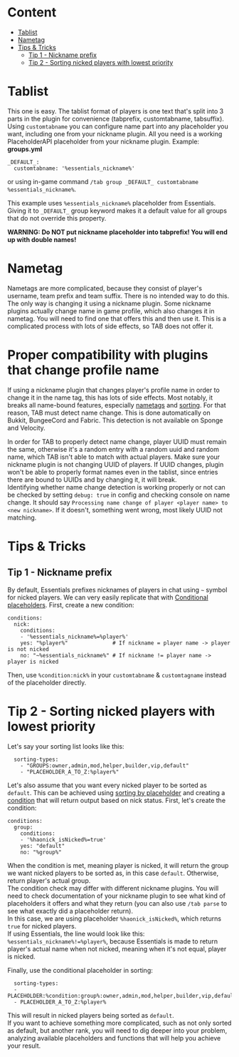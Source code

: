 # Content
* [Tablist](#tablist)
* [Nametag](#nametag)
* [Tips & Tricks](#tips--tricks)
  * [Tip 1 - Nickname prefix](#tip-1---nickname-prefix)
  * [Tip 2 - Sorting nicked players with lowest priority](#tip-2---sorting-nicked-players-with-lowest-priority)

# Tablist
This one is easy. The tablist format of players is one text that's split into 3 parts in the plugin for convenience (tabprefix, customtabname, tabsuffix). Using `customtabname` you can configure name part into any placeholder you want, including one from your nickname plugin. All you need is a working PlaceholderAPI placeholder from your nickname plugin. Example:  
**groups.yml**
```
_DEFAULT_:
  customtabname: '%essentials_nickname%'
```
or using in-game command `/tab group _DEFAULT_ customtabname %essentials_nickname%`.

This example uses `%essentials_nickname%` placeholder from Essentials. Giving it to `_DEFAULT_` group keyword makes it a default value for all groups that do not override this property.

**WARNING: Do NOT put nickname placeholder into tabprefix! You will end up with double names!**

# Nametag
Nametags are more complicated, because they consist of player's username, team prefix and team suffix. There is no intended way to do this. The only way is changing it using a nickname plugin. Some nickname plugins actually change name in game profile, which also changes it in nametag. You will need to find one that offers this and then use it. This is a complicated process with lots of side effects, so TAB does not offer it.

# Proper compatibility with plugins that change profile name
If using a nickname plugin that changes player's profile name in order to change it in the name tag, this has lots of side effects. Most notably, it breaks all name-bound features, especially [nametags](https://github.com/NEZNAMY/TAB/wiki/Feature-guide:-Nametags) and [sorting](https://github.com/NEZNAMY/TAB/wiki/Feature-guide:-Sorting-players-in-tablist). For that reason, TAB must detect name change. This is done automatically on Bukkit, BungeeCord and Fabric. This detection is not available on Sponge and Velocity.

In order for TAB to properly detect name change, player UUID must remain the same, otherwise it's a random entry with a random uuid and random name, which TAB isn't able to match with actual players. Make sure your nickname plugin is not changing UUID of players. If UUID changes, plugin won't be able to properly format names even in the tablist, since entries there are bound to UUIDs and by changing it, it will break.  
Identifying whether name change detection is working properly or not can be checked by setting `debug: true` in config and checking console on name change. It should say `Processing name change of player <player name> to <new nickname>`. If it doesn't, something went wrong, most likely UUID not matching.

# Tips & Tricks
## Tip 1 - Nickname prefix
By default, Essentials prefixes nicknames of players in chat using `~` symbol for nicked players. We can very easily replicate that with [Conditional placeholders](https://github.com/NEZNAMY/TAB/wiki/Feature-guide:-Conditional-placeholders). First, create a new condition:
```
conditions:
  nick:
    conditions:
    - '%essentials_nickname%=%player%'
    yes: "%player%"              # If nickname = player name -> player is not nicked
    no: "~%essentials_nickname%" # If nickname != player name -> player is nicked
```
Then, use `%condition:nick%` in your `customtabname` & `customtagname` instead of the placeholder directly.

# Tip 2 - Sorting nicked players with lowest priority
Let's say your sorting list looks like this:
```
  sorting-types:
    - "GROUPS:owner,admin,mod,helper,builder,vip,default"
    - "PLACEHOLDER_A_TO_Z:%player%"
```
Let's also assume that you want every nicked player to be sorted as `default`. This can be achieved using [sorting by placeholder](https://github.com/NEZNAMY/TAB/wiki/Feature-guide:-Sorting-players-in-tablist#placeholder) and creating a [condition](https://github.com/NEZNAMY/TAB/wiki/Feature-guide:-Conditional-placeholders) that will return output based on nick status. First, let's create the condition:
```
conditions:
  group:
    conditions:
    - '%haonick_isNicked%=true'
    yes: "default"
    no: "%group%"
```
When the condition is met, meaning player is nicked, it will return the group we want nicked players to be sorted as, in this case `default`. Otherwise, return player's actual group.  
The condition check may differ with different nickname plugins. You will need to check documentation of your nickname plugin to see what kind of placeholders it offers and what they return (you can also use `/tab parse` to see what exactly did a placeholder return).  
In this case, we are using placeholder `%haonick_isNicked%`, which returns `true` for nicked players.  
If using Essentials, the line would look like this: `%essentials_nickname%!=%player%`, because Essentials is made to return player's actual name when not nicked, meaning when it's not equal, player is nicked.

Finally, use the conditional placeholder in sorting:
```
  sorting-types:
  - PLACEHOLDER:%condition:group%:owner,admin,mod,helper,builder,vip,default"
  - PLACEHOLDER_A_TO_Z:%player%
```
This will result in nicked players being sorted as `default`.  
If you want to achieve something more complicated, such as not only sorted as default, but another rank, you will need to dig deeper into your problem, analyzing available placeholders and functions that will help you achieve your result.  